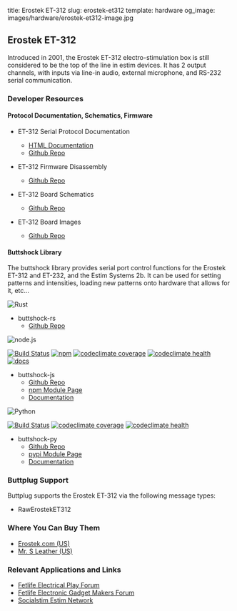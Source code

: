 title: Erostek ET-312
slug: erostek-et312
template: hardware
og_image: images/hardware/erostek-et312-image.jpg

## Erostek ET-312

Introduced in 2001, the Erostek ET-312 electro-stimulation box is
still considered to be the top of the line in estim devices. It has 2
output channels, with inputs via line-in audio, external microphone,
and RS-232 serial communication.

### Developer Resources

#### Protocol Documentation, Schematics, Firmware

* ET-312 Serial Protocol Documentation
    * [HTML Documentation](https://buttplug.io/rez-trancevibrator/protocol-documentation/)
    * [Github Repo](https://buttplug.io/rez-trancevibrator/protocol-documentation/)

* ET-312 Firmware Disassembly
    * [Github Repo](https://github.com/metafetish/buttshock-et312-firmware/)

* ET-312 Board Schematics
    * [Github Repo](https://github.com/metafetish/buttshock-et312-schematics/)

* ET-312 Board Images
    * [Github Repo](https://github.com/metafetish/buttshock-et312-images/)

#### Buttshock Library

The buttshock library provides serial port control functions for the
Erostek ET-312 and ET-232, and the Estim Systems 2b. It can be used
for setting patterns and intensities, loading new patterns onto
hardware that allows for it, etc...

<img src="/images/hardware/rust-lang.svg" class="hardware-icon" alt="Rust">

* buttshock-rs
    * [Github Repo](https://github.com/metafetish/buttshock-rs)

<img src="/images/hardware/node-lang.svg" class="hardware-icon" alt="node.js">

[![Build Status](https://img.shields.io/travis/metafetish/buttshock-js.svg)](https://travis-ci.org/metafetish/buttshock-js) [![npm](https://img.shields.io/npm/v/buttshock.svg)](https://npmjs.com/package/buttshock) [![codeclimate coverage](https://codeclimate.com/github/metafetish/buttshock-js/badges/coverage.svg)](https://codeclimate.com/github/metafetish/buttshock-js) [![codeclimate health](https://codeclimate.com/github/metafetish/buttshock-js/badges/gpa.svg)](https://codeclimate.com/github/metafetish/buttshock-js) [![docs](https://img.shields.io/badge/docs-latest-blue.svg)](https://www.buttshock.com/doc/buttshock-js) 

* buttshock-js
    * [Github Repo](https://github.com/metafetish/buttshock-js)
    * [npm Module Page](https://www.npmjs.com/package/buttshock)
    * [Documentation](https://www.buttshock.com/doc/buttshock-js/)

<img src="/images/hardware/python-lang.svg" class="hardware-icon" alt="Python">

[![Build Status](https://img.shields.io/travis/metafetish/buttshock-py.svg)](https://travis-ci.org/metafetish/buttshock-js) [![codeclimate coverage](https://codeclimate.com/github/metafetish/buttshock-py/badges/coverage.svg)](https://codeclimate.com/github/metafetish/buttshock-py) [![codeclimate health](https://codeclimate.com/github/metafetish/buttshock-py/badges/gpa.svg)](https://codeclimate.com/github/metafetish/buttshock-js)

* buttshock-py
    * [Github Repo](https://github.com/metafetish/buttshock-py)
    * [pypi Module Page](https://pypi.python.org/pypi/buttshock)
    * [Documentation](http://buttshock-py.readthedocs.io/en/latest/)

### Buttplug Support

Buttplug supports the Erostek ET-312 via the following message types:

* RawErostekET312

### Where You Can Buy Them

* [Erostek.com (US)](http://erostek.com/products/et312b-digital-power-unit)
* [Mr. S Leather (US)](https://www.mr-s-leather.com/ET312/super-power-box.html)

### Relevant Applications and Links

* [Fetlife Electrical Play Forum](https://fetlife.com/groups/210)
* [Fetlife Electronic Gadget Makers Forum](https://fetlife.com/groups/5906)
* [Socialstim Estim Network](http://socialstim.com)
